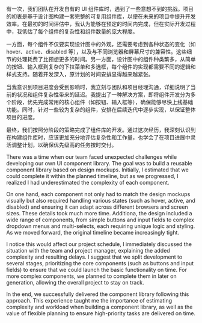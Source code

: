 有一次，我们团队在开发自有的 UI 组件库时，遇到了一些意想不到的挑战。项目的初衷是基于设计图构建一套完整的可复用组件库，以便在未来的项目中提升开发效率。在最初的时间评估中，我认为能够在预定的时间内完成，但在实际开发过程中，我低估了每个组件的复杂性和组件数量的庞大程度。

一方面，每个组件不仅要实现设计图中的外观，还需要考虑到各种状态的变化（如 hover、active、disabled 等），以及与不同浏览器和屏幕尺寸的兼容性。这些细节的处理耗费了比预想更多的时间。另一方面，设计图中的组件种类繁多，从简单的按钮、输入框到复杂的下拉菜单和多选框，每个组件的实现都需要不同的逻辑和样式支持。随着开发深入，原计划的时间安排显得越来越紧张。

当我意识到项目进度会受到影响时，我立刻与团队和项目经理沟通，详细说明了当前的状况和组件复杂性带来的延迟。我提出了一种解决方案，即将组件开发分为多个阶段，优先完成常用的核心组件（如按钮、输入框等），确保能够尽快上线基础功能。同时，针对一些较为复杂的组件，安排在后续迭代中逐步实现，以保证整体项目的进度。

最终，我们按照分阶段的策略完成了组件库的开发。通过这次经历，我深刻认识到在构建组件库时，应该更加充分地评估复杂性和工作量，也学会了在项目进展中灵活调整计划，以确保优先级高的任务按时交付。

There was a time when our team faced unexpected challenges while developing our own UI component library. The goal was to build a reusable component library based on design mockups. Initially, I estimated that we could complete it within the planned timeline, but as we progressed, I realized I had underestimated the complexity of each component.

On one hand, each component not only had to match the design mockups visually but also required handling various states (such as hover, active, and disabled) and ensuring it can adapt across different browsers and screen sizes. These details took much more time. Additiona, the design included a wide range of components, from simple buttons and input fields to complex dropdown menus and multi-selects, each requiring unique logic and styling. As we moved forward, the original timeline became increasingly tight.

I notice this would affect our project schedule, I immediately discussed the situation with the team and project manager, explaining the added complexity and resulting delays. I suggest that we split development to several stages, prioritizing the core components (such as buttons and input fields) to ensure that we could launch the basic functionality on time. For more complex components, we planned to complete them in later on generation, allowing the overall project to stay on track.

In the end, we successfully delivered the component library following this approach. This experience taught me the importance of estimating complexity and workload when building a component library, as well as the value of flexible planning to ensure high-priority tasks are delivered on time.